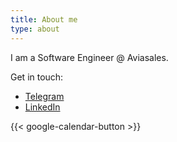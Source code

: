```yaml
---
title: About me
type: about
---
```


I am a Software Engineer @ Aviasales.

Get in touch:
- [Telegram](https://t.me/su5kk)
- [LinkedIn](https://linkedin.com/in/su5kk)

{{< google-calendar-button >}}
